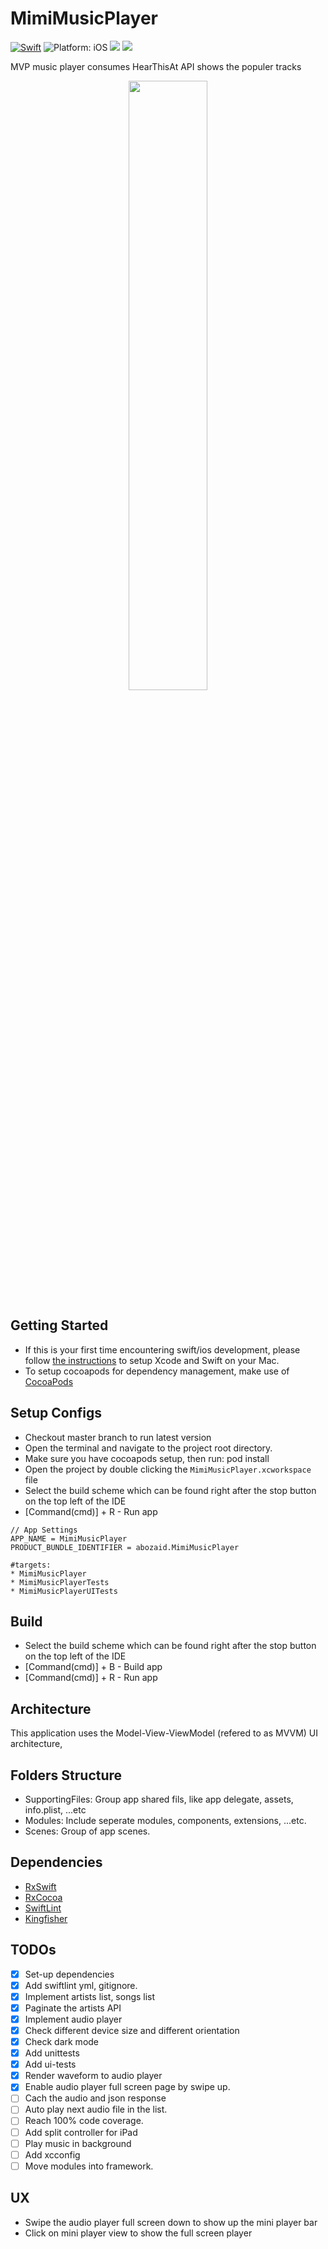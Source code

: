 # MimiMusicPlayer
<a href="https://developer.apple.com/swift/"><img src="https://img.shields.io/badge/Swift-5.0-orange.svg?style=flat" alt="Swift"/></a>
<img src="https://img.shields.io/badge/Platform-iOS%2012.4+-lightgrey.svg" alt="Platform: iOS">
<img src="https://img.shields.io/badge/XCode-11.5%2B-lightgrey">
<img src="https://img.shields.io/badge/Code%20Coverage-69%25-brightgreen">

MVP music player consumes HearThisAt API shows the populer tracks
 
 <p align="center">
 <img src="https://github.com/abuzeid-ibrahim/MimiMusicPlayer/blob/master/demo.gif" width="50%">
 </p>

## Getting Started
- If this is your first time encountering swift/ios development, please follow [the instructions](https://developer.apple.com/support/xcode/) to setup Xcode and Swift on your Mac.
- To setup cocoapods for dependency management, make use of [CocoaPods](https://guides.cocoapods.org/using/getting-started.html#getting-started)

## Setup Configs
- Checkout master branch to run latest version
- Open the terminal and navigate to the project root directory.
- Make sure you have cocoapods setup, then run: pod install
- Open the project by double clicking the `MimiMusicPlayer.xcworkspace` file
- Select the build scheme which can be found right after the stop button on the top left of the IDE
- [Command(cmd)] + R - Run app
```
// App Settings
APP_NAME = MimiMusicPlayer
PRODUCT_BUNDLE_IDENTIFIER = abozaid.MimiMusicPlayer

#targets:
* MimiMusicPlayer
* MimiMusicPlayerTests
* MimiMusicPlayerUITests

```

## Build
* Select the build scheme which can be found right after the stop button on the top left of the IDE
* [Command(cmd)] + B - Build app
* [Command(cmd)] + R - Run app

## Architecture
This application uses the Model-View-ViewModel (refered to as MVVM) UI architecture,

## Folders Structure
* SupportingFiles: Group app shared fils, like app delegate, assets, info.plist, ...etc
* Modules: Include seperate modules, components, extensions, ...etc.
* Scenes: Group of app scenes.

## Dependencies
* [RxSwift](https://github.com/ReactiveX/RxSwift)
* [RxCocoa](https://github.com/ReactiveX/RxSwift)
* [SwiftLint](https://github.com/realm/SwiftLint)
* [Kingfisher](https://github.com/onevcat/Kingfisher)

## TODOs
- [x] Set-up dependencies
- [x] Add swiftlint yml, gitignore.
- [x] Implement artists list, songs list
- [x] Paginate the artists API
- [x] Implement audio player
- [x] Check different device size and different orientation
- [x] Check dark mode
- [x] Add unittests
- [x] Add ui-tests
- [x] Render waveform to audio player
- [x] Enable audio player full screen page by swipe up.
- [ ] Cach the audio and json response
- [ ] Auto play next audio file in the list.
- [ ] Reach 100% code coverage.
- [ ] Add split controller for iPad
- [ ] Play music in background
- [ ] Add xcconfig
- [ ] Move modules into framework.

## UX
- Swipe the audio player full screen down to show up the mini player bar
- Click on mini player view to show the full screen player

